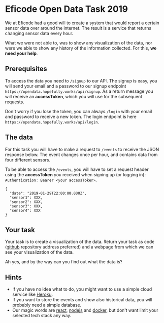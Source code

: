 # Eficode Open Data Task 2019

We at Eficode had a good will to create a system that would report a certain sensor data over around the internet. The result is a service that returns changing sensor data every hour.

What we were not able to, was to show any visualization of the data, nor were we able to show any history of the information collected. For this, **we need your help**.

## Prerequisites

To access the data you need to `/signup` to our API. The signup is easy, you will send your email and a password to our signup endpoint `https://opendata.hopefully.works/api/signup`. As a return message you will receive an **accessToken**, which you will use for the subsequent requests.

Don't worry if you lose the token, you can always `/login` with your email and password to receive a new token. The login endpoint is here `https://opendata.hopefully.works/api/login`.

## The data

For this task you will have to make a request to `/events` to receive the JSON response below. The event changes once per hour, and contains data from four different sensors.

To be able to access the `/events`, you will have to set a request header using the **accessToken** you received when signing up (or logging in): `Authentication: Bearer <your accessToken>`.

```
{
  "date": "2019-01-29T22:00:00.000Z",
  "sensor1": XXX,
  "sensor2": XXX,
  "sensor3": XXX,
  "sensor4": XXX
}
```

## Your task

Your task is to create a visualization of the data. Return your task as code ([github](https://www.github.com) repository address preferred) and a webpage from which we can see your visualization of the data.

Ah yes, and by the way can you find out what the data is?

## Hints

* If you have no idea what to do, you might want to use a simple cloud service like [Heroku](https://www.heroku.com/).
* If you want to store the events and show also historical data, you will probably need a simple database.
* Our magic words are [react](https://reactjs.org/), [nodejs](https://nodejs.org) and [docker](https://www.docker.com/), but don't want limit your selected tech stack any way.
